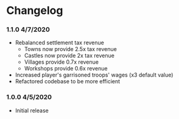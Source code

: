 # Changelog

### 1.1.0 4/7/2020
- Rebalanced settlement tax revenue
  - Towns now provide 2.5x tax revenue
  - Castles now provide 2x tax revenue
  - Villages provide 0.7x revenue
  - Workshops provide 0.6x revenue
- Increased player's garrisoned troops' wages (x3 default value)
- Refactored codebase to be more efficient

### 1.0.0 4/5/2020
- Initial release